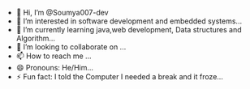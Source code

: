 - 👋 Hi, I’m @Soumya007-dev
- 👀 I’m interested in software development and embedded systems...
- 🌱 I’m currently learning java,web development, Data structures and Algorithm...
- 💞️ I’m looking to collaborate on ...
- 📫 How to reach me ...
- 😄 Pronouns: He/Him...
- ⚡ Fun fact: I told the Computer I needed a break and it froze...

<!---
Soumya007-dev/Soumya007-dev is a ✨ special ✨ repository because its `README.md` (this file) appears on your GitHub profile.
You can click the Preview link to take a look at your changes.
--->
